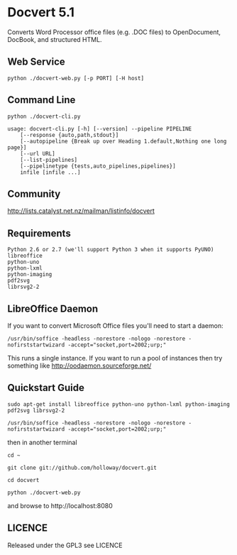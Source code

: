 Docvert 5.1
=============

Converts Word Processor office files (e.g. .DOC files) to OpenDocument, DocBook, and structured HTML.


Web Service
-----------

    python ./docvert-web.py [-p PORT] [-H host]

Command Line
------------

    python ./docvert-cli.py

    usage: docvert-cli.py [-h] [--version] --pipeline PIPELINE
        [--response {auto,path,stdout}]
        [--autopipeline {Break up over Heading 1.default,Nothing one long page}]
        [--url URL]
        [--list-pipelines]
        [--pipelinetype {tests,auto_pipelines,pipelines}]
        infile [infile ...]

Community
---------

http://lists.catalyst.net.nz/mailman/listinfo/docvert

Requirements
------------

    Python 2.6 or 2.7 (we'll support Python 3 when it supports PyUNO)
    libreoffice
    python-uno
    python-lxml
    python-imaging
    pdf2svg
    librsvg2-2
    
LibreOffice Daemon
------------------
If you want to convert Microsoft Office files you'll need to start a daemon:

    /usr/bin/soffice -headless -norestore -nologo -norestore -nofirststartwizard -accept="socket,port=2002;urp;"

This runs a single instance. If you want to run a pool of instances then try something like http://oodaemon.sourceforge.net/

Quickstart Guide
----------------

    sudo apt-get install libreoffice python-uno python-lxml python-imaging pdf2svg librsvg2-2

    /usr/bin/soffice -headless -norestore -nologo -norestore -nofirststartwizard -accept="socket,port=2002;urp;"

then in another terminal

    cd ~

    git clone git://github.com/holloway/docvert.git

    cd docvert

    python ./docvert-web.py

and browse to http://localhost:8080

LICENCE
-------
Released under the GPL3 see LICENCE


